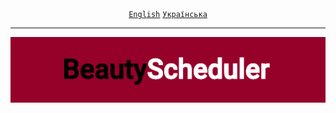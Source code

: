 <div align="center">
	<a href="https://github.com/VictorHilonenko/ServletProject/tree/master/README.md"><code>English</code></a>
	<a href="https://github.com/VictorHilonenko/ServletProject/tree/master/README_uk.md"><code>Українська</code></a>
</div>
<hr>
<div align="center">
	<img src="src/main/webapp/images/logo_en.png">
</div>

